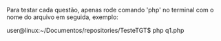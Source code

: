 Para testar cada questão, apenas rode comando 'php' no terminal com o nome do arquivo em seguida, exemplo:

user@linux:~/Documentos/repositories/TesteTGT$ php q1.php
